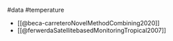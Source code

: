 #data #temperature 

- [[@beca-carreteroNovelMethodCombining2020]]
- [[@ferwerdaSatellitebasedMonitoringTropical2007]]
